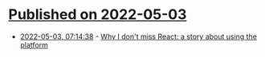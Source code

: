 # [Published on 2022-05-03](index.md)

* [2022-05-03, 07:14:38](https://news.ycombinator.com/item?id=31245598) - [Why I don't miss React: a story about using the platform](https://www.jackfranklin.co.uk/blog/working-with-react-and-the-web-platform/)
